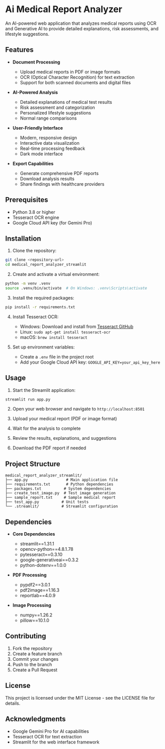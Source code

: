 # Ai Medical Report Analyzer

An AI-powered web application that analyzes medical reports using OCR and Generative AI to provide detailed explanations, risk assessments, and lifestyle suggestions.

## Features

- **Document Processing**
  - Upload medical reports in PDF or image formats
  - OCR (Optical Character Recognition) for text extraction
  - Support for both scanned documents and digital files

- **AI-Powered Analysis**
  - Detailed explanations of medical test results
  - Risk assessment and categorization
  - Personalized lifestyle suggestions
  - Normal range comparisons

- **User-Friendly Interface**
  - Modern, responsive design
  - Interactive data visualization
  - Real-time processing feedback
  - Dark mode interface

- **Export Capabilities**
  - Generate comprehensive PDF reports
  - Download analysis results
  - Share findings with healthcare providers

## Prerequisites

- Python 3.8 or higher
- Tesseract OCR engine
- Google Cloud API key (for Gemini Pro)

## Installation

1. Clone the repository:
```bash
git clone <repository-url>
cd medical_report_analyzer_streamlit
```

2. Create and activate a virtual environment:
```bash
python -m venv .venv
source .venv/bin/activate  # On Windows: .venv\Scripts\activate
```

3. Install the required packages:
```bash
pip install -r requirements.txt
```

4. Install Tesseract OCR:
   - Windows: Download and install from [Tesseract GitHub](https://github.com/UB-Mannheim/tesseract/wiki)
   - Linux: `sudo apt-get install tesseract-ocr`
   - macOS: `brew install tesseract`

5. Set up environment variables:
   - Create a `.env` file in the project root
   - Add your Google Cloud API key: `GOOGLE_API_KEY=your_api_key_here`

## Usage

1. Start the Streamlit application:
```bash
streamlit run app.py
```

2. Open your web browser and navigate to `http://localhost:8501`

3. Upload your medical report (PDF or image format)

4. Wait for the analysis to complete

5. Review the results, explanations, and suggestions

6. Download the PDF report if needed

## Project Structure

```
medical_report_analyzer_streamlit/
├── app.py                 # Main application file
├── requirements.txt       # Python dependencies
├── packages.txt          # System dependencies
├── create_test_image.py  # Test image generation
├── sample_report.txt     # Sample medical report
├── test_app.py          # Unit tests
└── .streamlit/          # Streamlit configuration
```

## Dependencies

- **Core Dependencies**
  - streamlit==1.31.1
  - opencv-python==4.8.1.78
  - pytesseract==0.3.10
  - google-generativeai==0.3.2
  - python-dotenv==1.0.0

- **PDF Processing**
  - pypdf2==3.0.1
  - pdf2image==1.16.3
  - reportlab==4.0.9

- **Image Processing**
  - numpy==1.26.2
  - pillow==10.1.0

## Contributing

1. Fork the repository
2. Create a feature branch
3. Commit your changes
4. Push to the branch
5. Create a Pull Request

## License

This project is licensed under the MIT License - see the LICENSE file for details.

## Acknowledgments

- Google Gemini Pro for AI capabilities
- Tesseract OCR for text extraction
- Streamlit for the web interface framework